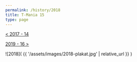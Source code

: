 ```yaml
---
permalink: /history/2018
title: T-Mania 15
type: page
---
```


[< 2017 - 14](/history/2017)

[2019 - 16 >](/history/2019)

![2018]( {{ '/assets/images/2018-plakat.jpg' | relative_url }} )

